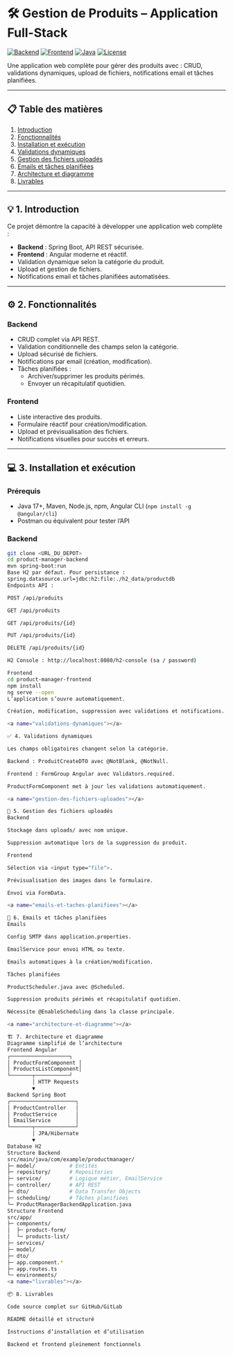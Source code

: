 # 🛠️ Gestion de Produits – Application Full-Stack

[![Backend](https://img.shields.io/badge/Backend-Spring%20Boot-green)](https://spring.io/projects/spring-boot)
[![Frontend](https://img.shields.io/badge/Frontend-Angular-red)](https://angular.io/)
[![Java](https://img.shields.io/badge/Java-17-blue)](https://www.oracle.com/java/technologies/javase/jdk17-archive-downloads.html)
[![License](https://img.shields.io/badge/License-MIT-lightgrey)](LICENSE)

Une application web complète pour gérer des produits avec : CRUD, validations dynamiques, upload de fichiers, notifications email et tâches planifiées.

---

## 📋 Table des matières
1. [Introduction](#introduction)  
2. [Fonctionnalités](#fonctionnalites)  
3. [Installation et exécution](#installation-et-execution)  
4. [Validations dynamiques](#validations-dynamiques)  
5. [Gestion des fichiers uploadés](#gestion-des-fichiers-uploades)  
6. [Emails et tâches planifiées](#emails-et-taches-planifiees)  
7. [Architecture et diagramme](#architecture-et-diagramme)  
8. [Livrables](#livrables)  

---

<a name="introduction"></a>
## 💡 1. Introduction
Ce projet démontre la capacité à développer une application web complète :

- **Backend** : Spring Boot, API REST sécurisée.  
- **Frontend** : Angular moderne et réactif.  
- Validation dynamique selon la catégorie du produit.  
- Upload et gestion de fichiers.  
- Notifications email et tâches planifiées automatisées.

---

<a name="fonctionnalites"></a>
## ⚙️ 2. Fonctionnalités

### Backend
- CRUD complet via API REST.  
- Validation conditionnelle des champs selon la catégorie.  
- Upload sécurisé de fichiers.  
- Notifications par email (création, modification).  
- Tâches planifiées :
  - Archiver/supprimer les produits périmés.  
  - Envoyer un récapitulatif quotidien.

### Frontend
- Liste interactive des produits.  
- Formulaire réactif pour création/modification.  
- Upload et prévisualisation des fichiers.  
- Notifications visuelles pour succès et erreurs.

---

<a name="installation-et-execution"></a>
## 💻 3. Installation et exécution

### Prérequis
- Java 17+, Maven, Node.js, npm, Angular CLI (`npm install -g @angular/cli`)  
- Postman ou équivalent pour tester l’API  

### Backend
```bash
git clone <URL_DU_DEPOT>
cd product-manager-backend
mvn spring-boot:run
Base H2 par défaut. Pour persistance :
spring.datasource.url=jdbc:h2:file:./h2_data/productdb
Endpoints API :

POST /api/produits

GET /api/produits

GET /api/produits/{id}

PUT /api/produits/{id}

DELETE /api/produits/{id}

H2 Console : http://localhost:8080/h2-console (sa / password)

Frontend
cd product-manager-frontend
npm install
ng serve --open
L’application s’ouvre automatiquement.

Création, modification, suppression avec validations et notifications.

<a name="validations-dynamiques"></a>

✅ 4. Validations dynamiques

Les champs obligatoires changent selon la catégorie.

Backend : ProduitCreateDTO avec @NotBlank, @NotNull.

Frontend : FormGroup Angular avec Validators.required.

ProductFormComponent met à jour les validations automatiquement.

<a name="gestion-des-fichiers-uploades"></a>

📂 5. Gestion des fichiers uploadés
Backend

Stockage dans uploads/ avec nom unique.

Suppression automatique lors de la suppression du produit.

Frontend

Sélection via <input type="file">.

Prévisualisation des images dans le formulaire.

Envoi via FormData.

<a name="emails-et-taches-planifiees"></a>

📧 6. Emails et tâches planifiées
Emails

Config SMTP dans application.properties.

EmailService pour envoi HTML ou texte.

Emails automatiques à la création/modification.

Tâches planifiées

ProductScheduler.java avec @Scheduled.

Suppression produits périmés et récapitulatif quotidien.

Nécessite @EnableScheduling dans la classe principale.

<a name="architecture-et-diagramme"></a>

🏗️ 7. Architecture et diagramme
Diagramme simplifié de l’architecture
Frontend Angular
┌───────────────────┐
│ ProductFormComponent │
│ ProductsListComponent│
└───────┬───────────┘
        │ HTTP Requests
        ▼
Backend Spring Boot
┌─────────────────────┐
│ ProductController   │
│ ProductService      │
│ EmailService        │
└───────┬─────────────┘
        │ JPA/Hibernate
        ▼
Database H2 
Structure Backend
src/main/java/com/example/productmanager/
├─ model/           # Entités
├─ repository/      # Repositories
├─ service/         # Logique métier, EmailService
├─ controller/      # API REST
├─ dto/             # Data Transfer Objects
├─ scheduling/      # Tâches planifiées
└─ ProductManagerBackendApplication.java
Structure Frontend
src/app/
├─ components/
│  ├─ product-form/
│  └─ products-list/
├─ services/
├─ model/
├─ dto/
├─ app.component.*
├─ app.routes.ts
└─ environments/
<a name="livrables"></a>

📦 8. Livrables

Code source complet sur GitHub/GitLab

README détaillé et structuré

Instructions d’installation et d’utilisation

Backend et frontend pleinement fonctionnels
